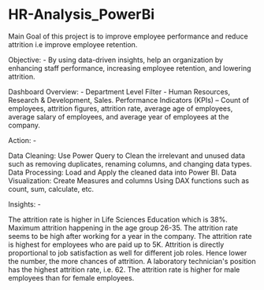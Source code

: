 # HR-Analysis_PowerBi
Main Goal of this project is to improve employee performance and reduce attrition i.e improve employee retention.
  
Objective: - By using data-driven insights, help an organization by enhancing staff performance, increasing employee retention, and lowering attrition.

Dashboard Overview: - Department Level Filter - Human Resources, Research & Development, Sales. Performance Indicators (KPIs) – Count of employees, attrition figures, attrition rate, average age of employees, average salary of employees, and average year of employees at the company.

Action: -

Data Cleaning: Use Power Query to Clean the irrelevant and unused data such as removing duplicates, renaming columns, and changing data types. Data Processing: Load and Apply the cleaned data into Power BI. Data Visualization: Create Measures and columns Using DAX functions such as count, sum, calculate, etc.

Insights: -

The attrition rate is higher in Life Sciences Education which is 38%.
Maximum attrition happening in the age group 26-35.
The attrition rate seems to be high after working for a year in the company.
The attrition rate is highest for employees who are paid up to 5K.
Attrition is directly proportional to job satisfaction as well for different job roles. Hence lower the number, the more chances of attrition.
A laboratory technician's position has the highest attrition rate, i.e. 62.
The attrition rate is higher for male employees than for female employees.
